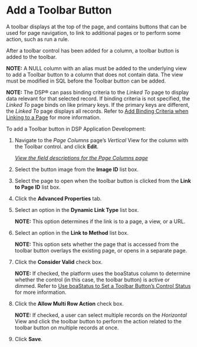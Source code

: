 # Add a Toolbar Button

A toolbar displays at the top of the page, and contains buttons that can
be used for page navigation, to link to additional pages or to perform
some action, such as run a rule.

After a toolbar control has been added for a column, a toolbar button is
added to the toolbar.

**NOTE:** A NULL column with an alias must be added to the underlying
view to add a Toolbar button to a column that does not contain data. The
view must be modified in SQL before the Toolbar button can be added.

**NOTE:** The DSP® can pass binding criteria to the *Linked To* page to
display data relevant for that selected record. If binding criteria is
not specified, the *Linked To* page binds on like primary keys. If the
primary keys are different, the *Linked To* page displays all records.
Refer to [Add Binding Criteria when Linking to a
Page](../../WebApp_Dev/Add%20Binding%20Criteria%20when%20Linking%20to%20a%20Page.htm)
for more information.

To add a Toolbar button in DSP Application Development:

1.  Navigate to the
    <span id="Column Properties Navigation" class="popUpLink">*Page
    Columns*</span> page’s *Vertical* View for the column with the
    Toolbar control. and click **Edit**.
    
    *[View the field descriptions for the Page Columns
    page](../Page_Desc/Page_Columns_H.htm)*

2.  Select the button image from the **Image ID** list box.

3.  Select the page to open when the toolbar button is clicked from the
    **Link to Page ID** list box.

4.  Click the **Advanced Properties** tab.

5.  Select an option in the **Dynamic Link Type** list box.
    
    **NOTE:** This option determines if the link is to a page, a view,
    or a URL.

6.  Select an option in the **Link to Method** list box.
    
    **NOTE:** This option sets whether the page that is accessed from
    the toolbar button overlays the existing page, or opens in a
    separate page.

7.  Click the **Consider Valid** check box.
    
    **NOTE:** If checked, the platform uses the boaStatus column to
    determine whether the control (in this case, the toolbar button) is
    active or dimmed. Refer to [Use boaStatus to Set a Toolbar Button’s
    Control
    Status](../../WebApp_Dev/Use%20boaStatus%20to%20Set%20a%20Toolbar%20Buttons%20Control%20Status.htm)
    for more information.

8.  Click the **Allow Multi Row Action** check box.
    
    **NOTE:** If checked, a user can select multiple records on the
    *Horizontal* View and click the toolbar button to perform the action
    related to the toolbar button on multiple records at once.

9.  Click **Save**.
